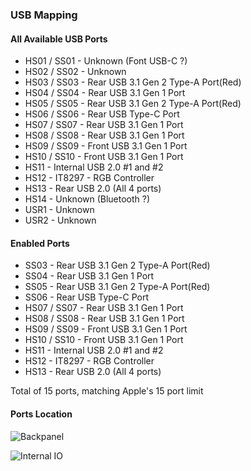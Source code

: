 ### USB Mapping

#### All Available USB Ports

- HS01 / SS01 - Unknown (Font USB-C ?)
- HS02 / SS02 - Unknown
- HS03 / SS03 - Rear USB 3.1 Gen 2 Type-A Port(Red)
- HS04 / SS04 - Rear USB 3.1 Gen 1 Port
- HS05 / SS05 - Rear USB 3.1 Gen 2 Type-A Port(Red)
- HS06 / SS06 - Rear USB Type-C Port
- HS07 / SS07 - Rear USB 3.1 Gen 1 Port
- HS08 / SS08 - Rear USB 3.1 Gen 1 Port
- HS09 / SS09 - Front USB 3.1 Gen 1 Port
- HS10 / SS10 - Front USB 3.1 Gen 1 Port
- HS11 - Internal USB 2.0 #1 and #2
- HS12 - IT8297 - RGB Controller 
- HS13 - Rear USB 2.0 (All 4 ports)
- HS14 - Unknown (Bluetooth ?)
- USR1 - Unknown
- USR2 - Unknown

#### Enabled Ports

- SS03 - Rear USB 3.1 Gen 2 Type-A Port(Red)
- SS04 - Rear USB 3.1 Gen 1 Port
- SS05 - Rear USB 3.1 Gen 2 Type-A Port(Red)
- SS06 - Rear USB Type-C Port
- HS07 / SS07 - Rear USB 3.1 Gen 1 Port
- HS08 / SS08 - Rear USB 3.1 Gen 1 Port
- HS09 / SS09 - Front USB 3.1 Gen 1 Port
- HS10 / SS10 - Front USB 3.1 Gen 1 Port
- HS11 - Internal USB 2.0 #1 and #2
- HS12 - IT8297 - RGB Controller  
- HS13 - Rear USB 2.0 (All 4 ports)

Total of 15 ports, matching Apple's 15 port limit

#### Ports Location

![Backpanel](images/back_panel.png)

![Internal IO](images/internal_io.png)
